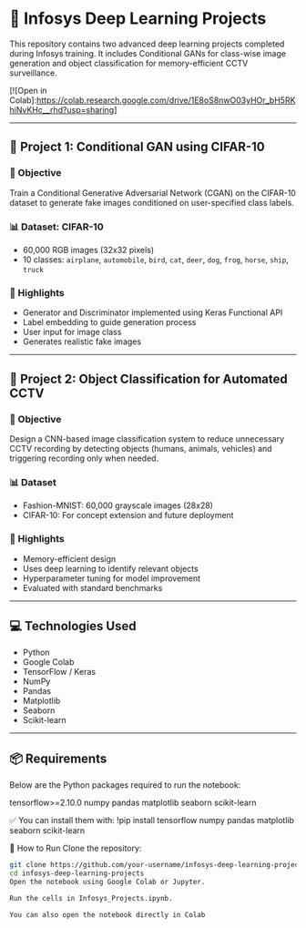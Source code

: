 # 🧠 Infosys Deep Learning Projects

This repository contains two advanced deep learning projects completed during Infosys training. It includes Conditional GANs for class-wise image generation and object classification for memory-efficient CCTV surveillance.

[![Open in Colab]:https://colab.research.google.com/drive/1E8oS8nwO03yHOr_bH5RKhiNvKHc__rhd?usp=sharing]

---

## 🎨 Project 1: Conditional GAN using CIFAR-10

### 📌 Objective
Train a Conditional Generative Adversarial Network (CGAN) on the CIFAR-10 dataset to generate fake images conditioned on user-specified class labels.

### 📊 Dataset: CIFAR-10
- 60,000 RGB images (32x32 pixels)
- 10 classes: `airplane`, `automobile`, `bird`, `cat`, `deer`, `dog`, `frog`, `horse`, `ship`, `truck`

### 🧠 Highlights
- Generator and Discriminator implemented using Keras Functional API
- Label embedding to guide generation process
- User input for image class
- Generates realistic fake images

---

## 🎥 Project 2: Object Classification for Automated CCTV

### 📌 Objective
Design a CNN-based image classification system to reduce unnecessary CCTV recording by detecting objects (humans, animals, vehicles) and triggering recording only when needed.

### 📊 Dataset
- Fashion-MNIST: 60,000 grayscale images (28x28)
- CIFAR-10: For concept extension and future deployment

### 🧠 Highlights
- Memory-efficient design
- Uses deep learning to identify relevant objects
- Hyperparameter tuning for model improvement
- Evaluated with standard benchmarks

---

## 💻 Technologies Used

- Python
- Google Colab
- TensorFlow / Keras
- NumPy
- Pandas
- Matplotlib
- Seaborn
- Scikit-learn

---

## 📦 Requirements

Below are the Python packages required to run the notebook:

tensorflow>=2.10.0
numpy
pandas
matplotlib
seaborn
scikit-learn

✅ You can install them with:
!pip install tensorflow numpy pandas matplotlib seaborn scikit-learn

🚀 How to Run
Clone the repository:

```bash
git clone https://github.com/your-username/infosys-deep-learning-projects.git
cd infosys-deep-learning-projects
Open the notebook using Google Colab or Jupyter.

Run the cells in Infosys_Projects.ipynb.

You can also open the notebook directly in Colab

```

